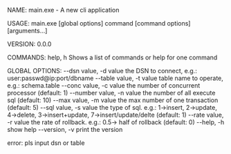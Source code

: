 NAME:
   main.exe - A new cli application

USAGE:
   main.exe [global options] command [command options] [arguments...]

VERSION:
   0.0.0

COMMANDS:
     help, h  Shows a list of commands or help for one command

GLOBAL OPTIONS:
   --dsn value, -d value     the DSN to connect, e.g.: user:passwd@ip:port/dbname
   --table value, -t value   table name to operate, e.g.: schema.table
   --conc value, -c value    the number of concurrent processor (default: 1)
   --number value, -n value  the number of all execute sql (default: 10)
   --max value, -m value     the max number of one transaction (default: 5)
   --sql value, -s value     the type of sql. e.g.: 1->insert, 2->update, 4->delete, 3->insert+update, 7->insert/update/delte (default: 1)
   --rate value, -r value    the rate of rollback. e.g.: 0.5-> half of rollback (default: 0)
   --help, -h                show help
   --version, -v             print the version

error: pls input dsn or table
